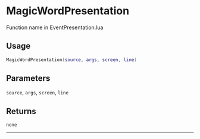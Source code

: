 # MagicWordPresentation
Function name in EventPresentation.lua
## Usage
```lua
MagicWordPresentation(source, args, screen, line)
```
## Parameters
`source`, `args`, `screen`, `line`
## Returns
`none`

---